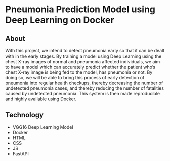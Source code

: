 # Pneumonia Prediction Model using Deep Learning on Docker
    
## About
With this project, we intend to detect pneumonia early so that it can be dealt with in the early stages. By training a model using Deep Learning using the chest X-ray images of normal and pneumonia affected individuals, we aim to have a model which can accurately predict whether the patient who’s chest X-ray image is being fed to the model, has pneumonia or not. By doing so, we will be able to bring this process of early detection of pneumonia into regular health checkups, thereby decreasing the number of undetected pneumonia cases, and thereby reducing the number of fatalities caused by undetected pneumonia. This system is then made reproducible and highly available using Docker.

## Technology
- VGG16 Deep Learning Model
- Docker
- HTML
- CSS
- JS
- FastAPI
